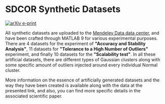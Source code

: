 # SDCOR Synthetic Datasets

[![arXiv e-print](https://img.shields.io/badge/Mendeley-DATA-yellowgreen?style=for-the-badge&logo=Mendeley&logoColor=white)](https://data.mendeley.com/datasets/p4tx2k852r/2)

All synthetic datasets are uploaded to the [Mendeley Data data center](https://data.mendeley.com/datasets/p4tx2k852r/2), and have been crafted through MATLAB 9 for various experimental purposes. There are 4 datasets for the experiment of __"Accuracy and Stability Analysis"__, 11 datasets for __"Tolerance to a High Number of Outliers"__ experiment, and finally 10 datasets for the __"Scalability test"__. In all these artificial datasets, there are different types of Gaussian clusters along with some specific amount of outliers injected around every individual Normal cluster.

More information on the essence of artificially generated datasets and the way they have been created is available along with the data at the presented link, and also, you can find more specific details in the associated scientific paper.